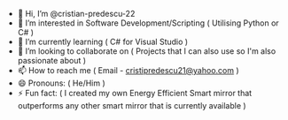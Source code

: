 - 👋 Hi, I’m @cristian-predescu-22
- 👀 I’m interested in Software Development/Scripting ( Utilising Python or C# )
- 🌱 I’m currently learning ( C# for Visual Studio )
- 💞️ I’m looking to collaborate on ( Projects that I can also use so I'm also passionate about )
- 📫 How to reach me ( Email - cristipredescu21@yahoo.com )
- 😄 Pronouns: ( He/Him )
- ⚡ Fun fact: ( I created my own Energy Efficient Smart mirror that outperforms any other smart mirror that is currently available )

<!---
cristian-predescu-22/cristian-predescu-22 is a ✨ special ✨ repository because its `README.md` (this file) appears on your GitHub profile.
You can click the Preview link to take a look at your changes.
--->
